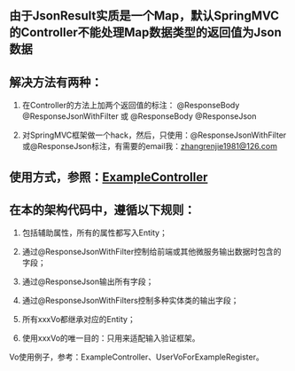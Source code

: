 ## 由于JsonResult实质是一个Map，默认SpringMVC的Controller不能处理Map数据类型的返回值为Json数据

## 解决方法有两种：

1. 在Controller的方法上加两个返回值的标注：
@ResponseBody
@ResponseJsonWithFilter
或
@ResponseBody
@ResponseJson

2. 对SpringMVC框架做一个hack，然后，只使用：@ResponseJsonWithFilter或@ResponseJson标注，有需要的email我：zhangrenjie1981@126.com

## 使用方式，参照：[ExampleController](https://github.com/AlexZhangrj/ep-core/blob/master/src/main/java/com/zhrenjie04/alex/example/ExampleController.java)

## 在本的架构代码中，遵循以下规则：

1. 包括辅助属性，所有的属性都写入Entity；

2. 通过@ResponseJsonWithFilter控制给前端或其他微服务输出数据时包含的字段；

3. 通过@ResponseJson输出所有字段；

4. 通过@ResponseJsonWithFilters控制多种实体类的输出字段；

5. 所有xxxVo都继承对应的Entity；

6. 使用xxxVo的唯一目的：只用来适配输入验证框架。

Vo使用例子，参考：ExampleController、UserVoForExampleRegister。